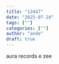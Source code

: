 ```yaml
---
title: "12447"
date: "2025-07-24"
tags: [""]
categories: [""]
author: "ande"
draft: true
---
```


aura
records
e zee

